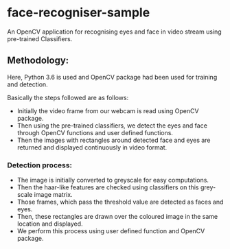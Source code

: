 # face-recogniser-sample
An OpenCV application for recognising eyes and face in video stream using pre-trained Classifiers.

## Methodology:
Here, Python 3.6 is used and OpenCV package had been used for training and detection.

Basically the steps followed are as follows:

- Initially the video frame from our webcam is read using OpenCV package.
- Then using the pre-trained classifiers, we detect the eyes and face through OpenCV functions and user defined functions.
- Then the images with rectangles around detected face and eyes are returned and displayed continuously in video format.

### Detection process:

- The image is initially converted to greyscale for easy computations.
- Then the haar-like features are checked using classifiers on this grey-scale image matrix.
- Those frames, which pass the threshold value are detected as faces and eyes.
- Then, these rectangles are drawn over the coloured image in the same location and displayed.
- We perform this process using user defined function and OpenCV package.
